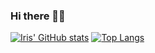 ### Hi there 👋🏻

<!--
**cloudIris75/cloudIris75** is a ✨ _special_ ✨ repository because its `README.md` (this file) appears on your GitHub profile.

Here are some ideas to get you started:

- 🔭 I’m currently working on ...
- 🌱 I’m currently learning ...
- 👯 I’m looking to collaborate on ...
- 🤔 I’m looking for help with ...
- 💬 Ask me about ...
- 📫 How to reach me: ...
- 😄 Pronouns: ...
- ⚡ Fun fact: ...
-->

[![Iris' GitHub stats](https://github-readme-stats.vercel.app/api?username=cloudIris)](https://github.com/cloudIris75)
[![Top Langs](https://github-readme-stats.vercel.app/api/top-langs/?username=cloudIris75&layout=compact)](https://github.com/cloudIris75)
